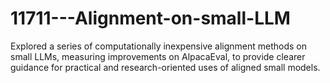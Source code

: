# 11711---Alignment-on-small-LLM
Explored a series of computationally inexpensive alignment methods on small LLMs, measuring improvements on AlpacaEval, to provide clearer guidance for practical and research-oriented uses of aligned small models.
